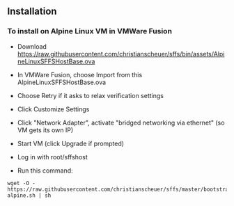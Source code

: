 ## Installation

### To install on Alpine Linux VM in VMWare Fusion

* Download https://raw.githubusercontent.com/christianscheuer/sffs/bin/assets/AlpineLinuxSFFSHostBase.ova
* In VMWare Fusion, choose Import from this AlpineLinuxSFFSHostBase.ova
* Choose Retry if it asks to relax verification settings
* Click Customize Settings
* Click "Network Adapter", activate "bridged networking via ethernet" (so VM gets its own IP)
* Start VM (click Upgrade if prompted)
* Log in with root/sffshost

* Run this command:
```
wget -O - https://raw.githubusercontent.com/christianscheuer/sffs/master/bootstrap-alpine.sh | sh
```
